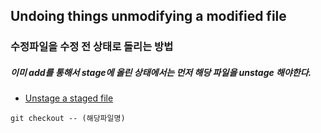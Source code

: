 ## Undoing things unmodifying a modified file

### 수정파일을 수정 전 상태로 돌리는 방법

##### 이미 add를 통해서 stage에 올린 상태에서는 먼저 해당 파일을 unstage 해야한다.

- [Unstage a staged file](./unstage-a-staged-file.md)

```
git checkout -- (해당파일명)
```

